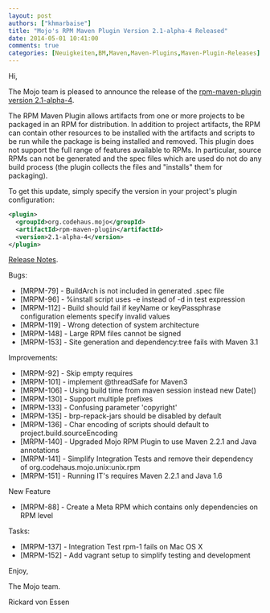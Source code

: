 ```yaml
---
layout: post
authors: ["khmarbaise"]
title: "Mojo's RPM Maven Plugin Version 2.1-alpha-4 Released"
date: 2014-05-01 10:41:00
comments: true
categories: [Neuigkeiten,BM,Maven,Maven-Plugins,Maven-Plugin-Releases]
---
```

Hi,

The Mojo team is pleased to announce the release of the
[rpm-maven-plugin version 2.1-alpha-4](http://mojo.codehaus.org/rpm-maven-plugin/).

The RPM Maven Plugin allows artifacts from one or more projects to be
packaged in an RPM for distribution. In addition to project artifacts, the
RPM can contain other resources to be installed with the artifacts and
scripts to be run while the package is being installed and removed. This
plugin does not support the full range of features available to RPMs. In
particular, source RPMs can not be generated and the spec files which are
used do not do any build process (the plugin collects the files and
"installs" them for packaging).


To get this update, simply specify the version in your project's plugin
configuration:

```xml
<plugin>
  <groupId>org.codehaus.mojo</groupId>
  <artifactId>rpm-maven-plugin</artifactId>
  <version>2.1-alpha-4</version>
</plugin>
```

<!-- more -->

[Release Notes](http://jira.codehaus.org/secure/ReleaseNote.jspa?projectId=11970&version=19640).

Bugs:

* [MRPM-79] - BuildArch is not included in generated .spec file
* [MRPM-96] - %install script uses -e instead of -d in test expression
* [MRPM-112] - Build should fail if keyName or keyPassphrase configuration elements specify invalid values
* [MRPM-119] - Wrong detection of system architecture
* [MRPM-148] - Large RPM files cannot be signed
* [MRPM-153] - Site generation and dependency:tree fails with Maven 3.1

Improvements:

 * [MRPM-92] - Skip empty requires
 * [MRPM-101] - implement @threadSafe for Maven3
 * [MRPM-106] - Using build time from maven session instead new Date()
 * [MRPM-130] - Support multiple prefixes
 * [MRPM-133] - Confusing parameter 'copyright'
 * [MRPM-135] - brp-repack-jars should be disabled by default
 * [MRPM-136] - Char encoding of scripts should default to project.build.sourceEncoding
 * [MRPM-140] - Upgraded Mojo RPM Plugin to use Maven 2.2.1 and Java annotations
 * [MRPM-141] - Simplify Integration Tests and remove their dependency of org.codehaus.mojo.unix:unix.rpm
 * [MRPM-151] - Running IT's requires Maven 2.2.1 and Java 1.6

New Feature

 * [MRPM-88] - Create a Meta RPM which contains only dependencies on RPM level

Tasks:

 * [MRPM-137] - Integration Test rpm-1 fails on Mac OS X
 * [MRPM-152] - Add vagrant setup to simplify testing and development

Enjoy,

The Mojo team.

Rickard von Essen


